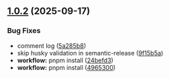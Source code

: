 ## [1.0.2](https://github.com/shreedhar01/portfolio-in-npm-registry/compare/v1.0.1...v1.0.2) (2025-09-17)


### Bug Fixes

* comment log ([5a285b8](https://github.com/shreedhar01/portfolio-in-npm-registry/commit/5a285b8ca64fdb56ddb6650362acdc1b93dbcb4b))
* skip husky validation in semantic-release ([9f15b5a](https://github.com/shreedhar01/portfolio-in-npm-registry/commit/9f15b5ade14d3397e1b40f2d9c389c826597f338))
* **workflow:** pnpm install ([24befd3](https://github.com/shreedhar01/portfolio-in-npm-registry/commit/24befd30f07d7cb5cd849064cfbc25864c05ecee))
* **workflow:** pnpm install ([4965300](https://github.com/shreedhar01/portfolio-in-npm-registry/commit/4965300cbd5a8cd77e797a14771daec3ea790a6a))
